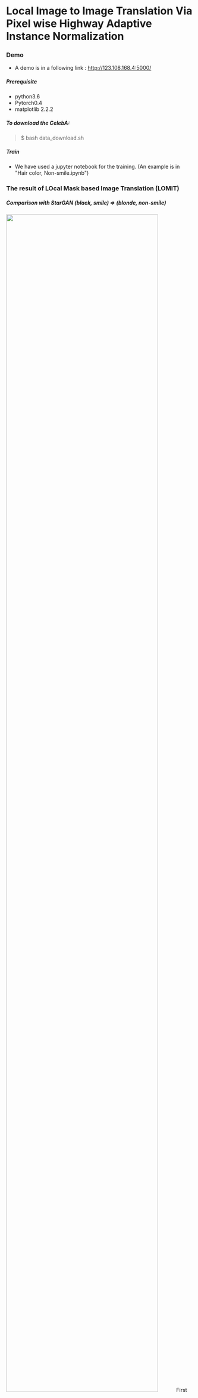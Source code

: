 # Local Image to Image Translation Via Pixel wise Highway Adaptive Instance Normalization

### Demo
* A demo is in a following link : http://123.108.168.4:5000/

##### Prerequisite
* python3.6  
* Pytorch0.4
* matplotlib 2.2.2

##### To download the CelebA:
>$ bash data_download.sh

##### Train
* We have used a jupyter notebook for the training. (An example is in "Hair color, Non-smile.ipynb")

### The result of LOcal Mask based Image Translation (LOMIT)
##### Comparison with StarGAN (black, smile) => (blonde, non-smile)
<img src="https://user-images.githubusercontent.com/45184715/48979753-a2e5d500-f102-11e8-9ef2-d9395ca05a7d.png" width="90%"></img>
First row denotes an input image and the second row indicates an exemplar. The third row is a corresponding output.

### Other results (Facial Hair and Gender translation)

First row of each macro row denotes an input image and the second row indicates an exemplar. The third row is a corresponding output.

<img src="https://user-images.githubusercontent.com/45184715/48979761-aed19700-f102-11e8-8eae-4bba2d08e28d.png" width="90%"></img>

------------------------------------------------------------------------------------------------------------------------------------------

<img src="https://user-images.githubusercontent.com/45184715/48979765-b6913b80-f102-11e8-8af2-f561f94ae0e8.png" width="90%"></img>

------------------------------------------------------------------------------------------------------------------------------------------

<img src="https://user-images.githubusercontent.com/45184715/48979770-bf820d00-f102-11e8-8f13-cc9f6e815c92.png" width="90%"></img>

### Our model overview
<img src="https://user-images.githubusercontent.com/20943085/47040629-a57b1380-d1c1-11e8-9635-32d449db0227.png" width="90%"></img>
